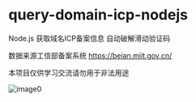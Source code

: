 # query-domain-icp-nodejs
Node.js 获取域名ICP备案信息 自动破解滑动验证码

数据来源工信部备案系统 https://beian.miit.gov.cn/

本项目仅供学习交流请勿用于非法用途

![image0](https://s3.bmp.ovh/imgs/2022/07/26/fd72df6888cca3c6.png)